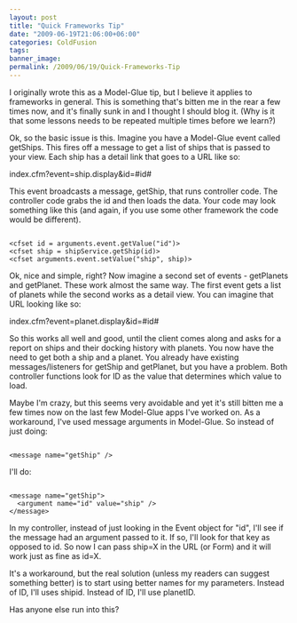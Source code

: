 ```yaml
---
layout: post
title: "Quick Frameworks Tip"
date: "2009-06-19T21:06:00+06:00"
categories: ColdFusion 
tags: 
banner_image: 
permalink: /2009/06/19/Quick-Frameworks-Tip
---
```


I originally wrote this as a Model-Glue tip, but I believe it applies to frameworks in general. This is something that's bitten me in the rear a few times now, and it's finally sunk in and I thought I should blog it. (Why is it that some lessons needs to be repeated multiple times before we learn?)
<!--more-->
Ok, so the basic issue is this. Imagine you have a Model-Glue event called getShips. This fires off a message to get a list of ships that is passed to your view. Each ship has a detail link that goes to a URL like so:

index.cfm?event=ship.display&id=#id#

This event broadcasts a message, getShip, that runs controller code. The controller code grabs the id and then loads the data. Your code may look something like this (and again, if you use some other framework the code would be different).

<code>
&lt;cfset id = arguments.event.getValue("id")&gt;
&lt;cfset ship = shipService.getShip(id)&gt;
&lt;cfset arguments.event.setValue("ship", ship)&gt;
</code>

Ok, nice and simple, right? Now imagine a second set of events - getPlanets and getPlanet. These work almost the same way. The first event gets a list of planets while the second works as a detail view. You can imagine that URL looking like so:

index.cfm?event=planet.display&id=#id#

So this works all well and good, until the client comes along and asks for a report on ships and their docking history with planets. You now have the need to get both a ship and a planet. You already have existing messages/listeners for getShip and getPlanet, but you have a problem. Both controller functions look for ID as the value that determines which value to load.

Maybe I'm crazy, but this seems very avoidable and yet it's still bitten me a few times now on the last few Model-Glue apps I've worked on. As a workaround, I've used message arguments in Model-Glue. So instead of just doing:

<code>
&lt;message name="getShip" /&gt;
</code>

I'll do:

<code>
&lt;message name="getShip"&gt;
  &lt;argument name="id" value="ship" /&gt;
&lt;/message&gt;
</code>

In my controller, instead of just looking in the Event object for "id", I'll see if the message had an argument passed to it. If so, I'll look for that key as opposed to id. So now I can pass ship=X in the URL (or Form) and it will work just as fine as id=X.

It's a workaround, but the real solution (unless my readers can suggest something better) is to start using better names for my parameters. Instead of ID, I'll uses shipid. Instead of ID, I'll use planetID.

Has anyone else run into this?